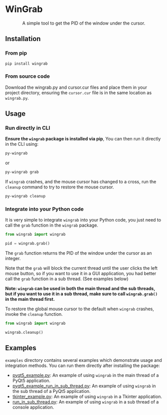 # WinGrab
<div align="center">A simple tool to get the PID of the window under the cursor.</div>

## Installation
### From pip

```bash
pip install wingrab
```

### From source code

Download the wingrab.py and cursor.cur files and place them in your project directory, 
ensuring the `cursor.cur` file is in the same location as `wingrab.py`.

## Usage

### Run directly in CLI

**Ensure the `wingrab` package is installed via pip**, You can then run it directly in the CLI using:

```bash
py-wingrab
```

or

```bash
py-wingrab grab
```

If `wingrab` crashes, and the mouse cursor has changed to a cross, 
run the `cleanup` command to try to restore the mouse cursor.

```bash
py-wingrab cleanup
```

### Integrate into your Python code

It is very simple to integrate `wingrab` into your Python code,
you just need to call the `grab` function in the `wingrab` package.

```python
from wingrab import wingrab

pid = wingrab.grab()
```

The `grab` function returns the PID of the window under the cursor as an integer.

Note that the `grab` will block the current thread until the user clicks the left mouse button,
so if you want to use it in a GUI application,
you had better call the `grab` function in a sub thread. (See examples below)

**Note: `wingrab` can be used in both the main thread and the sub threads, 
but if you want to use it in a sub thread, make sure to call `wingrab.grab()` in the main thread first.**

To restore the global mouse cursor to the default when `wingrab` crashes, invoke the `cleanup` function.

```python
from wingrab import wingrab

wingrab.cleanup()
```

## Examples

`examples` directory contains several examples which demonstrate usage and integration methods. 
You can run them directly after installing the package:

- [pyqt5_example.py](examples%2Fpyqt5_example.py): An example of using `wingrab` in the main thread of a PyQt5 application.
- [pyqt5_example_run_in_sub_thread.py](examples%2Fpyqt5_example_run_in_sub_thread.py): An example of using `wingrab` in the sub thread of a PyQt5 application.
- [tkinter_example.py](examples%2Ftkinter_example.py): An example of using `wingrab` in a Tkinter application.
- [run_in_sub_thread.py](examples%2Frun_in_sub_thread.py): An example of using `wingrab` in a sub thread of a console application.
